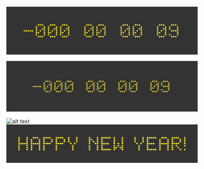 ![alt text](https://github.com/hietjmo/altere/blob/main/countdown/frame0001.png?raw=true)

![alt text](https://github.com/hietjmo/altere/blob/main/countdown/frame0020.png?raw=true)

![alt text](https://github.com/hietjmo/altere/blob/main/countdown/frame0098.png?raw=true)
![alt text](https://github.com/hietjmo/altere/blob/main/countdown/frame0199.png?raw=true)
